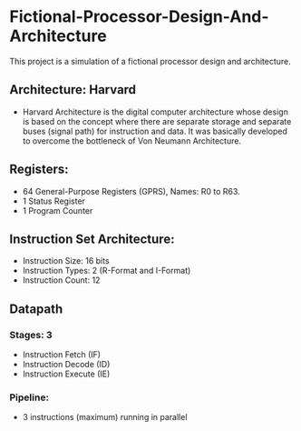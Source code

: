 # Fictional-Processor-Design-And-Architecture
This project is a simulation of a fictional processor design and architecture.

## Architecture: Harvard
- Harvard Architecture is the digital computer architecture whose design is based on the concept
where there are separate storage and separate buses (signal path) for instruction and
data. It was basically developed to overcome the bottleneck of Von Neumann Architecture.
## Registers:
- 64 General-Purpose Registers (GPRS), Names: R0 to R63.
- 1 Status Register
- 1 Program Counter
## Instruction Set Architecture:
- Instruction Size: 16 bits
- Instruction Types: 2 (R-Format and I-Format)
- Instruction Count: 12
## Datapath
### Stages: 3
- Instruction Fetch (IF)
- Instruction Decode (ID)
- Instruction Execute (IE)
### Pipeline: 
- 3 instructions (maximum) running in parallel
